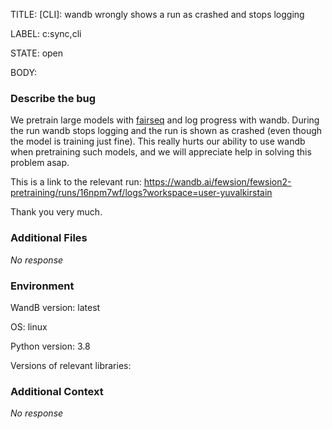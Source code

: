TITLE:
[CLI]: wandb wrongly shows a run as crashed and stops logging

LABEL:
c:sync,cli

STATE:
open

BODY:
### Describe the bug

We pretrain large models with [fairseq](https://github.com/pytorch/fairseq) and log progress with wandb. During the run wandb stops logging and the run is shown as crashed (even though the model is training just fine). This really hurts our ability to use wandb when pretraining such models, and we will appreciate help in solving this problem asap.

This is a link to the relevant run:
https://wandb.ai/fewsion/fewsion2-pretraining/runs/16npm7wf/logs?workspace=user-yuvalkirstain

Thank you very much.

### Additional Files

_No response_

### Environment

WandB version: latest

OS: linux

Python version: 3.8

Versions of relevant libraries:


### Additional Context

_No response_

